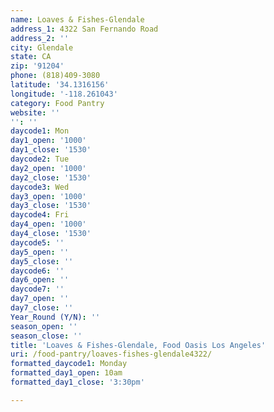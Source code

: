 ```yaml
---
name: Loaves & Fishes-Glendale
address_1: 4322 San Fernando Road
address_2: ''
city: Glendale
state: CA
zip: '91204'
phone: (818)409-3080
latitude: '34.1316156'
longitude: '-118.261043'
category: Food Pantry
website: ''
'': ''
daycode1: Mon
day1_open: '1000'
day1_close: '1530'
daycode2: Tue
day2_open: '1000'
day2_close: '1530'
daycode3: Wed
day3_open: '1000'
day3_close: '1530'
daycode4: Fri
day4_open: '1000'
day4_close: '1530'
daycode5: ''
day5_open: ''
day5_close: ''
daycode6: ''
day6_open: ''
daycode7: ''
day7_open: ''
day7_close: ''
Year_Round (Y/N): ''
season_open: ''
season_close: ''
title: 'Loaves & Fishes-Glendale, Food Oasis Los Angeles'
uri: /food-pantry/loaves-fishes-glendale4322/
formatted_daycode1: Monday
formatted_day1_open: 10am
formatted_day1_close: '3:30pm'

---
```

